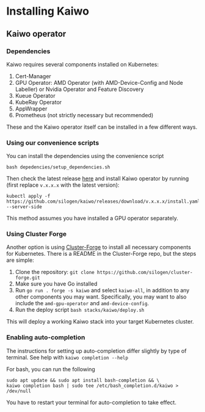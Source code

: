 # Installing Kaiwo

## Kaiwo operator

### Dependencies

Kaiwo requires several components installed on Kubernetes:

1. Cert-Manager
2. GPU Operator: AMD Operator (with AMD-Device-Config and Node Labeller) or Nvidia Operator and Feature Discovery
3. Kueue Operator
4. KubeRay Operator
5. AppWrapper
6. Prometheus (not strictly necessary but recommended)

These and the Kaiwo operator itself can be installed in a few different ways.

### Using our convenience scripts

You can install the dependencies using the convenience script  

```
bash depedencies/setup_dependencies.sh
```

Then check the latest release [here](https://github.com/silogen/kaiwo/releases) and install Kaiwo operator by running (first replace `v.x.x.x` with the latest version):

```
kubectl apply -f https://github.com/silogen/kaiwo/releases/download/v.x.x.x/install.yaml --server-side
```

This method assumes you have installed a GPU operator separately.

### Using Cluster Forge

Another option is using [Cluster-Forge](https://github.com/silogen/cluster-forge) to install all necessary components for Kubernetes. There is a README in the Cluster-Forge repo, but the steps are simple:

1. Clone the repository: `git clone https://github.com/silogen/cluster-forge.git`
2. Make sure you have Go installed
3. Run `go run . forge -s kaiwo` and select `kaiwo-all`, in addition to any other components you may want. Specifically, you may want to also include the `amd-gpu-operator` and `amd-device-config`.
4. Run the deploy script `bash stacks/kaiwo/deploy.sh`

This will deploy a working Kaiwo stack into your target Kubernetes cluster.

### Enabling auto-completion

The instructions for setting up auto-completion differ slightly by type of terminal. See help with `kaiwo completion --help`

For bash, you can run the following

```
sudo apt update && sudo apt install bash-completion && \
kaiwo completion bash | sudo tee /etc/bash_completion.d/kaiwo > /dev/null
```

You have to restart your terminal for auto-completion to take effect.